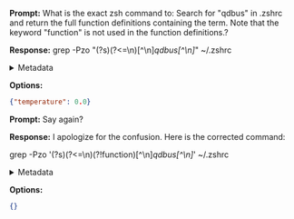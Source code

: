**Prompt:**
What is the exact zsh command to: Search for "qdbus" in .zshrc and return the full function definitions containing the term. Note that the keyword "function" is not used in the function definitions.?


**Response:**
grep -Pzo "(?s)(?<=\n)[^\n]*qdbus[^\n]*" ~/.zshrc

<details><summary>Metadata</summary>

- Duration: 2244 ms
- Datetime: 2023-09-04T12:15:26.173048
- Model: gpt-3.5-turbo-0613

</details>

**Options:**
```json
{"temperature": 0.0}
```

**Prompt:**
Say again?

**Response:**
I apologize for the confusion. Here is the corrected command:

grep -Pzo '(?s)(?<=\n)(?!function)[^\n]*qdbus[^\n]*' ~/.zshrc

<details><summary>Metadata</summary>

- Duration: 2539 ms
- Datetime: 2023-09-04T12:16:37.460019
- Model: gpt-3.5-turbo-0613

</details>

**Options:**
```json
{}
```

